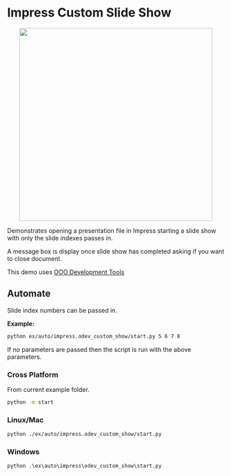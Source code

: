 # Impress Custom Slide Show

<p align="center">
    <img src="https://user-images.githubusercontent.com/4193389/198407936-7865b1c2-75b7-4530-8598-a1ce52821752.png" width="448" height="448">
</p>


Demonstrates opening a presentation file in Impress starting a slide show with only the slide indexes passes in.

A message box is display once slide show has completed asking if you want to close document.

This demo uses [OOO Development Tools]

## Automate

Slide index numbers can be passed in.

**Example:**

```sh
python ex/auto/impress.odev_custom_show/start.py 5 6 7 8
```

If no parameters are passed then the script is run with the above parameters.

### Cross Platform

From current example folder.

```sh
python -m start
```

### Linux/Mac

```sh
python ./ex/auto/impress.odev_custom_show/start.py
```

### Windows

```ps
python .\ex\auto\impress\odev_custom_show\start.py
```

[OOO Development Tools]: https://python-ooo-dev-tools.readthedocs.io/en/latest/